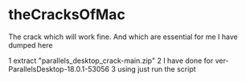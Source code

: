 # theCracksOfMac
 The crack which will work fine. And which are essential for me I have dumped here


1 extract "parallels_desktop_crack-main.zip"
2 I have done for ver- ParallelsDesktop-18.0.1-53056
3 using just run the script
